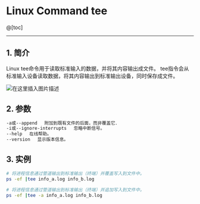 #  Linux Command tee 
@[toc]

---



## 1. 简介
Linux tee命令用于读取标准输入的数据，并将其内容输出成文件。
tee指令会从标准输入设备读取数据，将其内容输出到标准输出设备，同时保存成文件。

![在这里插入图片描述](https://img-blog.csdnimg.cn/a3de4dde357c4a8a95d3757e47d82e51.png)

## 2. 参数

```bash
-a或--append 　附加到既有文件的后面，而非覆盖它．
-i或--ignore-interrupts 　忽略中断信号。
--help 　在线帮助。
--version 　显示版本信息。
```

## 3. 实例

```bash
# 将进程信息通过管道输出到标准输出（终端）并覆盖写入到文件中。
ps -ef |tee info_a.log info_b.log

# 将进程信息通过管道输出到标准输出（终端）并追加写入到文件中。
ps -ef |tee -a info_a.log info_b.log
```
